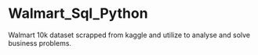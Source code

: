 # Walmart_Sql_Python
Walmart 10k dataset scrapped from kaggle and utilize to analyse and solve business problems.
